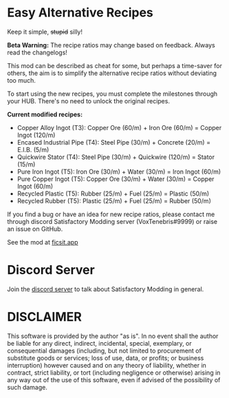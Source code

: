 # Easy Alternative Recipes
Keep it simple, ~~stupid~~ silly!

**Beta Warning:** The recipe ratios may change based on feedback. Always read the changelogs!

This mod can be described as cheat for some, but perhaps a time-saver for others, the aim is to simplify the alternative recipe ratios without deviating too much.

To start using the new recipes, you must complete the milestones through your HUB. There's no need to unlock the original recipes.

**Current modified recipes:**

 * Copper Alloy Ingot (T3): Copper Ore (60/m) + Iron Ore (60/m) = Copper Ingot (120/m)
 * Encased Industrial Pipe (T4): Steel Pipe (30/m) + Concrete (20/m) = E.I.B. (5/m)
 * Quickwire Stator (T4): Steel Pipe (30/m) + Quickwire (120/m) = Stator (15/m)
 * Pure Iron Ingot (T5): Iron Ore (30/m) + Water (30/m) = Iron Ingot (60/m)
 * Pure Copper Ingot (T5): Copper Ore (30/m) + Water (30/m) = Copper Ingot (60/m)
 * Recycled Plastic (T5): Rubber (25/m) + Fuel (25/m) = Plastic (50/m)
 * Recycled Rubber (T5): Plastic (25/m) + Fuel (25/m) = Rubber (50/m)
 
If you find a bug or have an idea for new recipe ratios, please contact me through discord Satisfactory Modding server (VoxTenebris#9999) or raise an issue on GitHub.

See the mod at [ficsit.app](https://ficsit.app/mod/3uhv2zfATu63Hi)

# Discord Server
Join the [discord server](https://discord.gg/satisfactorymodding) to talk about Satisfactory Modding in general.

# DISCLAIMER
This software is provided by the author "as is". In no event shall the author be liable for any direct, indirect, incidental, special, exemplary, or consequential damages (including, but not limited to procurement of substitute goods or services; loss of use, data, or profits; or business interruption) however caused and on any theory of liability, whether in contract, strict liability, or tort (including negligence or otherwise) arising in any way out of the use of this software, even if advised of the possibility of such damage.
